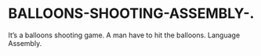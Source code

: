 # BALLOONS-SHOOTING-ASSEMBLY-.
It’s a balloons shooting game. A man have to hit the balloons. Language Assembly.
